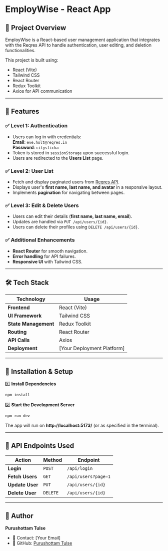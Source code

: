 # EmployWise - React App

## 📌 Project Overview
EmployWise is a React-based user management application that integrates with the Reqres API to handle authentication, user editing, and deletion functionalities.

This project is built using:
- React (Vite)
- Tailwind CSS
- React Router
- Redux Toolkit
- Axios for API communication

---
## 🚀 Features

### ✅ Level 1: Authentication
- Users can log in with credentials:  
  **Email**: `eve.holt@reqres.in`  
  **Password**: `cityslicka`
- Token is stored in `sessionStorage` upon successful login.
- Users are redirected to the **Users List** page.

### ✅ Level 2: User List
- Fetch and display paginated users from [Reqres API](https://reqres.in/api/users?page=1).
- Displays user's **first name, last name, and avatar** in a responsive layout.
- Implements **pagination** for navigating between pages.

### ✅ Level 3: Edit & Delete Users
- Users can edit their details (**first name, last name, email**).
- Updates are handled via `PUT /api/users/{id}`.
- Users can delete their profiles using `DELETE /api/users/{id}`.

### ✅ Additional Enhancements
- **React Router** for smooth navigation.
- **Error handling** for API failures.
- **Responsive UI** with Tailwind CSS.

---
## 🛠️ Tech Stack

| Technology       | Usage |
|-----------------|--------|
| **Frontend**    | React (Vite) |
| **UI Framework** | Tailwind CSS |
| **State Management** | Redux Toolkit |
| **Routing** | React Router |
| **API Calls** | Axios |
| **Deployment** | [Your Deployment Platform] |

---
## 🔧 Installation & Setup

1️⃣ **Install Dependencies**  
```sh
npm install
```

2️⃣ **Start the Development Server**  
```sh
npm run dev
```
The app will run on **http://localhost:5173/** (or as specified in the terminal).

---
## 📡 API Endpoints Used

| Action | Method | Endpoint |
|--------|--------|-----------|
| **Login** | `POST` | `/api/login` |
| **Fetch Users** | `GET` | `/api/users?page=1` |
| **Update User** | `PUT` | `/api/users/{id}` |
| **Delete User** | `DELETE` | `/api/users/{id}` |

---
## 👤 Author
**Purushottam Tulse**
- 📧 Contact: [Your Email]
- 🔗 GitHub: [Purushottam Tulse](https://github.com/purushottam113)

